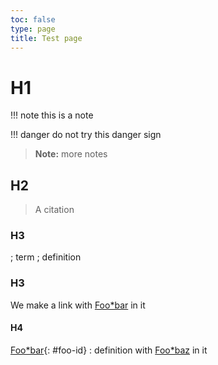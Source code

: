 ```yaml
---
toc: false
type: page
title: Test page
---
```


# H1

!!! note this is a note

!!! danger do not try this danger sign

> **Note:** more notes


## H2

> A citation


### H3

; term
; definition


### H3

[Foo*bar]:../docs/glossary.md#author 'title (with parens)'
[Foo*baz]:../docs/glossary.md#maintainer 'Someone who maintains a project'

We make a link with [Foo*bar] in it


#### H4

[Foo*bar]{: #foo-id}
: definition with [Foo*baz] in it
